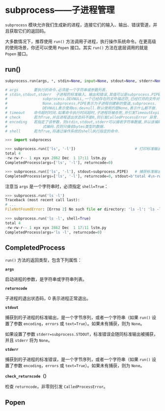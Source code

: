 # subprocess——子进程管理

`subprocess` 模块允许我们生成新的进程，连接它们的输入、输出、错误管道，并且获取它们的返回码。

大多数情况下，推荐使用 `run()` 方法调用子进程，执行操作系统命令。在更高级的使用场景，你还可以使用 `Popen` 接口。其实 `run()` 方法在底层调用的就是 `Popen` 接口。

## run()

```python
subprocess.run(args, *, stdin=None, input=None, stdout=None, stderr=None, shell=False, timeout=None, check=False, encoding=None, errors=None)

# args       要执行的命令.必须是一个字符串或参数列表.
# stdin,stdout,stderr  子进程的标准输入、输出和错误,其值可以是subprocess.PIPE,
#                subprocess.DEVNULL,一个已经存在的文件描述符,已经打开的文件对象或者
#                None.subprocess.PIPE表示为子进程创建新的管道,subprocess.
#                DEVNULL表示使用os.devnull.默认使用的是None,表示什么都不做.
# timeout    命令超时时间.如果命令执行时间超时,子进程将被杀死,并引发TimeoutExpired异常.
# check      若为True,并且进程退出状态码不是0,则引发CalledProcessError 异常.
# encoding   若指定了该参数，则stdin,stdout,stderr可以接收字符串数据,并以该编码方
#                式编码.否则只接收bytes类型的数据.
# shell      若为True,将通过操作系统的shell执行指定的命令.
```

```python
>>> import subprocess

>>> subprocess.run(['ls', '-l'])                           # 打印标准输出
total 4
-rw-rw-r-- 1 xyx xyx 2862 Dec  1 17:11 lstm.py
CompletedProcess(args=['ls', '-l'], returncode=0)

>>> subprocess.run(['ls', '-l'], stdout=subprocess.PIPE)   # 捕获标准输出
CompletedProcess(args=['ls', '-l'], returncode=0, stdout=b'total 4\n-rw-rw-r-- 1 xyx xyx 2862 Dec  1 17:11 lstm.py\n')
```

注意当 `args` 是一个字符串时，必须指定 `shell=True`：

```python
>>> subprocess.run('ls -l')
Traceback (most recent call last):
# ...
FileNotFoundError: [Errno 2] No such file or directory: 'ls -l': 'ls -l'
            
>>> subprocess.run('ls -l', shell=True)
total 4
-rw-rw-r-- 1 xyx xyx 2862 Dec  1 17:11 lstm.py
CompletedProcess(args='ls -l', returncode=0)
```

## CompletedProcess

`run()` 方法的返回类型，包含下列属性：

**`args`**

启动进程的参数，是字符串或字符串列表。

**`returncode`**

子进程的退出状态码，0 表示进程正常退出。

**`stdout`**

捕获到的子进程的标准输出，是一个字节序列，或者一个字符串（如果 `run()` 设置了参数 `encoding`，`errors` 或 `text=True`）。如果未有捕获，则为 `None`。

如果设置了参数 `stderr=subprocess.STDOUT`，标准错误会随同标准输出被捕获，并且 `stderr` 将为 `None`。

**`stderr`**

捕获到的子进程的标准错误，是一个字节序列，或者一个字符串（如果 `run()` 设置了参数 `encoding`，`errors` 或 `text=True`）。如果未有捕获，则为 `None`。

**`check_returncode`（）**

检查 `returncode`，非零则引发 `CalledProcessError`。

## Popen
